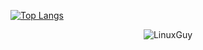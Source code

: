 




[![Top Langs](https://github-readme-stats.vercel.app/api/top-langs/?username=LinuxNerdBTW)](https://github.com/LinuxNerdBTW/github-readme-stats)


<p align="center"> <img src="https://github-readme-stats.vercel.app/api?username=LinuxNerdBTW&show_icons=true&theme=gruvbox" alt="LinuxGuy" />
